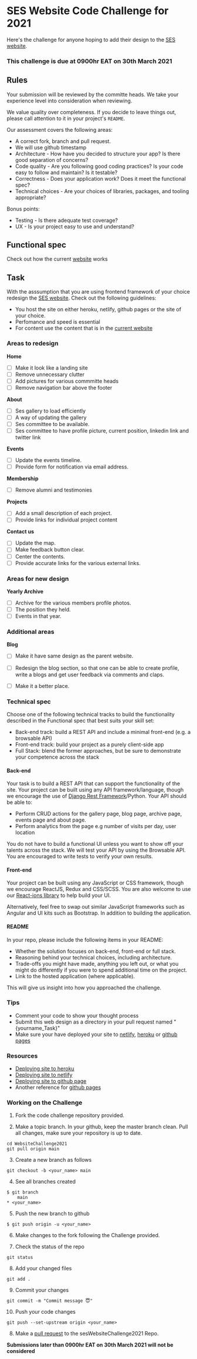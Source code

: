 # SES Website Code Challenge for 2021
Here's the challenge for anyone hoping to add their design to the [SES website](https://ses.jkuat.ac.ke).

### This challenge is due at 0900hr EAT on 30th March 2021

## Rules

Your submission will be reviewed by the committe heads. We take your experience level into consideration when reviewing.

We value quality over completeness. If you decide to leave things out, please call attention to it in your project's `README`.

Our assessment covers the following areas:

-   A correct fork, branch and pull request.
-   We will use github timestamp
-	Architecture - How have you decided to structure your app? Is there good separation of concerns?
-	Code quality - Are you following good coding practices? Is your code easy to follow and maintain? Is it testable?
-	Correctness - Does your application work? Does it meet the functional spec?
-	Technical choices - Are your choices of libraries, packages, and tooling appropriate?

Bonus points:

-	Testing - Is there adequate test coverage?
-	UX - Is your project easy to use and understand?

## Functional spec

Check out how the current [website](https://ses.jkuat.ac.ke) works


## Task
With the asssumption that you are using frontend framework of your choice redesign the [SES website](https://ses.jkuat.ac.ke). Check out the following guidelines:
- You host the site on either heroku, netlify, github pages or the site of your choice.
- Perfomance and speed is essential
- For content use the content that is in the [current website](https://ses.jkuat.ac.ke)

### Areas to redesign

**Home**

- [ ] Make it look like a landing site
- [ ] Remove unnecessary clutter
- [ ] Add pictures for various commmitte heads
- [ ] Remove navigation bar above the footer

**About**
- [ ] Ses gallery to load efficiently
- [ ] A way of updating the gallery
- [ ] Ses committee to be available.
- [ ] Ses committee to have profile picture, current position, linkedin link and twitter link

**Events**
- [ ] Update the events timeline.
- [ ] Provide form for notification via email address.

**Membership**
- [ ] Remove alumni and testimonies

**Projects**
- [ ] Add a small description of each project.
- [ ] Provide links for individual project content

**Contact us**
- [ ] Update the map.
- [ ] Make feedback button clear.
- [ ] Center the contents.
- [ ] Provide accurate links for the various external links.

### Areas for new design
**Yearly Archive**
- [ ] Archive for the various members profile photos.
- [ ] The position they held.
- [ ] Events in that year.

### Additional areas
**Blog**
- [ ] Make it have same design as the parent website.
- [ ] Redesign the blog section, so that one can be able to create profile, write a blogs and get user feedback via comments and claps.
- [ ] Make it a better place.



### Technical spec

Choose one of the following technical tracks to build the functionality described in the Functional spec that best suits your skill set:

-	Back-end track: build a REST API and include a minimal front-end (e.g. a browsable API)
-	Front-end track: build your project as a purely client-side app
-	Full Stack: blend the former approaches, but be sure to demonstrate your competence across the stack

#### Back-end

Your task is to build a REST API that can support the functionality of the site. Your project can be built using any API framework/language, though we encourage the use of [Django Rest Framework](http://www.django-rest-framework.org/)/Python. Your API should be able to:

-   Perform CRUD actions for the gallery page, blog page, archive page, events page and about page.
-   Perform analytics from the page e.g number of visits per day, user location

You do not have to build a functional UI unless you want to show off your talents across the stack. We will test your API by using the Browsable API. You are encouraged to write tests to verify your own results.

#### Front-end

Your project can be built using any JavaScript or CSS framework, though we encourage ReactJS, Redux and CSS/SCSS. You are also welcome to use our [React-ions library](https://www.npmjs.com/package/react-ions) to help build your UI.

Alternatively, feel free to swap out similar JavaScript frameworks such as Angular and UI kits such as Bootstrap. In addition to building the application.

#### README

In your repo, please include the following items in your README:

-	Whether the solution focuses on back-end, front-end or full stack.
-	Reasoning behind your technical choices, including architecture.
-	Trade-offs you might have made, anything you left out, or what you might do differently if you were to spend additional time on the project.
-	Link to the hosted application (where applicable).

This will give us insight into how you approached the challenge.

### Tips
- Comment your code to show your thought process
- Submit this web design as a directory in your pull request named "{yourname_Task}"
- Make sure your have deployed your site to [netlify](https://www.netlify.com/), [heroku](https://www.heroku.com) or [github pages](https://pages.github.com/)

### Resources
- [Deploying site to heroku](https://blog.teamtreehouse.com/deploy-static-site-heroku)
- [Deploying site to netlify](https://www.netlify.com/blog/2016/09/29/a-step-by-step-guide-deploying-on-netlify/)
- [Deploying site to github page](https://docs.github.com/en/github/working-with-github-pages)
- Another reference for [github pages](https://medium.com/pan-labs/dynamic-web-apps-on-github-pages-for-free-ffac2b776d45)

### Working on the Challenge

1. Fork the code challenge repository provided.

2. Make a topic branch. In your github, keep the master branch clean. Pull all changes, make sure your repository is up to date.
```shell
cd WebsiteChallenge2021
git pull origin main
```

3. Create a new branch as follows
```shell
git checkout -b <your_name> main
```

4. See all branches created
```shell
$ git branch
    main
* <your_name>
```

5. Push the new branch to github
```shell
$ git push origin -u <your_name>
```

6. Make changes to the fork following the Challenge provided.

7. Check the status of the repo
```shell
git status
```
8. Add your changed files
```shell
git add .
```
9. Commit your changes
```shell
git commit -m "Commit message 😇"
```
10. Push your code changes
```shell
git push --set-upstream origin <your_name>
```
8. Make a [pull request](https://www.digitalocean.com/community/tutorials/how-to-create-a-pull-request-on-github) to the sesWebsiteChallenge2021 Repo.


**Submissions later than  0900hr EAT on 30th March 2021 will not be considered**
